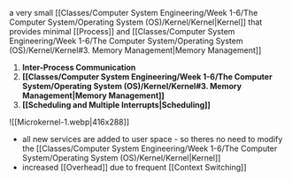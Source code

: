 a very small [[Classes/Computer System Engineering/Week 1-6/The Computer System/Operating System (OS)/Kernel/Kernel|Kernel]] that provides minimal [[Process]] and [[Classes/Computer System Engineering/Week 1-6/The Computer System/Operating System (OS)/Kernel/Kernel#3. Memory Management|Memory Management]]

1. **Inter-Process Communication**
2. **[[Classes/Computer System Engineering/Week 1-6/The Computer System/Operating System (OS)/Kernel/Kernel#3. Memory Management|Memory Management]]**
3. **[[Scheduling and Multiple Interrupts|Scheduling]]**

![[Microkernel-1.webp|416x288]]

- all new services are added to user space - so theres no need to modify the [[Classes/Computer System Engineering/Week 1-6/The Computer System/Operating System (OS)/Kernel/Kernel|Kernel]] 
- increased [[Overhead]] due to frequent [[Context Switching]]